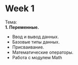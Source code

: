 # Week 1
Тема: <br/>
**1. Переменные.**
- Ввод и вывод данных.
- Базовые типы данных.
- Присваивание.
- Математические операторы.
- Работа с модулем Math
